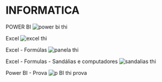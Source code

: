 # INFORMATICA

POWER BI
![power bi thi](https://github.com/ThiagoOLMoraes/INFORMATICA/assets/162645820/98b0dca5-e31d-4106-8be1-02866e1886f1)

Excel
![excel thi](https://github.com/ThiagoOLMoraes/INFORMATICA/assets/162645820/2e56a9b9-0df6-4f1d-af7c-1864079908e9)

Excel - Formúlas
![panela thi](https://github.com/ThiagoOLMoraes/INFORMATICA/assets/162645820/cfbdbcb2-c14f-435d-971a-d3c4b69a383d)

Excel - Formulas - Sandálias e computadores
![sandalias thi](https://github.com/ThiagoOLMoraes/INFORMATICA/assets/162645820/6c9e8b6a-3190-4716-812f-e0d755850b0d)

Power BI - Prova
![p BI thi prova](https://github.com/ThiagoOLMoraes/INFORMATICA/assets/162645820/fe1b7921-4b14-4894-a345-35bd93149282)
